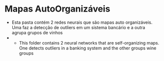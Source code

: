 # Mapas AutoOrganizáveis
-  Esta pasta contém 2 redes neurais que são mapas auto organizáveis. Uma faz a detecção de outliers em um sistema bancário e a outra agrupa grupos de vinhos
-  - This folder contains 2 neural networks that are self-organizing maps. One detects outliers in a banking system and the other groups wine groups
